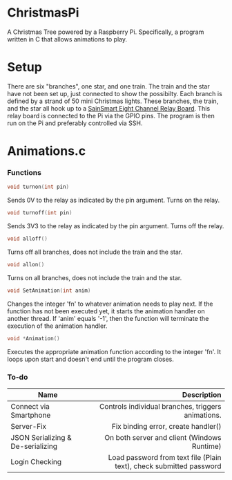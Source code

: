 # ChristmasPi
A Christmas Tree powered by a Raspberry Pi. Specifically, a program written in C that allows animations to play. 
# Setup
There are six "branches", one star, and one train. The train and the star have not been set up, just connected to show the possibilty. Each branch is defined by a strand of 50 mini Christmas lights. These branches, the train, and the star all hook up to a [SainSmart Eight Channel Relay Board](http://www.amazon.com/dp/B0057OC5WK/). This relay board is connected to the Pi via the GPIO pins. The program is then run on the Pi and preferably controlled via SSH.
# Animations.c
### Functions
```C
void turnon(int pin)
```
Sends 0V to the relay as indicated by the pin argument. Turns on the relay.
```C
void turnoff(int pin)
```
Sends 3V3 to the relay as indicated by the pin argument. Turns off the relay.
```C
void alloff()
```
Turns off all branches, does not include the train and the star.
```C
void allon()
```
Turns on all branches, does not include the train and the star.
```C
void SetAnimation(int anim)
```
Changes the integer 'fn' to whatever animation needs to play next. If the function has not been executed yet, it starts the animation handler on another thread. If 'anim' equals '-1', then the function will terminate the execution of the animation handler.
```C
void *Animation()
```
Executes the appropriate animation function according to the integer 'fn'. It loops upon start and doesn't end until the program closes. 
### To-do
| Name                         | Description                                                                 |
| ---------------------------- | ---------------------------------------------------------------------------:|
| Connect via Smartphone| Controls individual branches, triggers animations.|
| Server-Fix        | Fix binding error, create handler() |
| JSON Serializing & De-serializing | On both server and client (Windows Runtime) |
| Login Checking | Load password from text file (Plain text), check submitted password |
